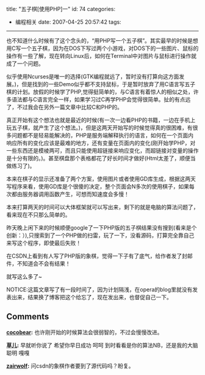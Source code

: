 title: "五子棋[使用PHP]一"
id: 74
categories:
  - 编程相关
date: 2007-04-25 20:57:42
tags:
---

也不知道什么时候有了这个念头的，“用PHP写一个五子棋”。其实最早的时候是想用C写一个五子棋，因为在DOS下写过两个小游戏，对DOS下的一些图片、鼠标的操作有一些了解，现在转向Linux后，如何在Terminal中对图片与鼠标进行操作就成了一个问题。

似乎使用Ncurses是唯一的选择(GTK编程就远了，暂时没有打算向这方面发展。)，但是找到的一些Demo似乎都不支持鼠标，于是暂时放弃了用C语言写五子棋的计划。放假的时候学了PHP,觉得挺简单的，与C语言有着惊人的相似之处，许多语法都与C语言完全一样，如果学习过C再学PHP会觉得很简单。扯的有点远了，不过我会在另外一篇文章中比较C和PHP的。

真正开始有这个想法也就是最近的时候(有一次一边看PHP的书籍，一边在手机上玩五子棋，就产生了这个想法。)，但是这两天开始写的时候觉得真的很困难，有很多问题都不是轻易能解决的，PHP是服务端解释执行的语言，如何在一个页面内响应所有的变化应该是最难的地方，还有变量在页面内的变化(刚开始学PHP，对一些东西还是模棱两可，而且只能使用超链接来响应变化，而超链接对变量的操作是十分有限的。)。甚至棋盘那个表格都花了好长时间才做好(Html太差了，顺便当做练习了)。

本来在棋子的显示还准备了两个方案，使用图片或者使用GD库生成，根据这两天写程序来看，使用GD库是个很傻的决定，整个页面会N多次的使用棋子，如果每次都由服务器调用函数产生，可想而知速度会多慢！

本来打算两天的时间可以大体框架就可以写出来，剩下的就是电脑的算法问题了，看来现在不只那么简单的。

昨天晚上闲下来的时候顺便google了一下PHP版的五子棋结果没有搜到(看来是个创新：）),只搜索到了一个PHP做的扫雷，玩了一下，没看源码，打算完全靠自己来写这个程序，即使最后失败！

在CSDN上看到有人写了PHP版的象棋，觉得一下子有了底气，给作者发了封邮件，不知道会不会有结果！

就写这么多了~

NOTICE:这篇文章写了有一段时间了，因为计划隔浅，在opera的blog里就没有发表出来，结果换了博客把这个给忘了，现在发出来，也督促自己一下。
## Comments

**[cocobear](#17 "2007-04-25 22:33:01"):** 也许刚开始的时候算法会很弱智的，不过会慢慢改进。

**[草儿](#18 "2007-04-25 22:16:53"):** 早就听你说了 希望你早日成功 呵呵 到时看看是你的算法NB，还是我的大脑聪明 嘎嘎

**[zairwolf](#1032 "2007-07-12 11:20:59"):** 问csdn的象棋作者要到了源代码吗？盼复。

